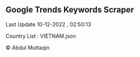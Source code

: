 

## Google Trends Keywords Scraper 
 
Last Update 10-12-2022 , 02:50:13

Country List :
VIETNAM.json



© Abdul Muttaqin 
